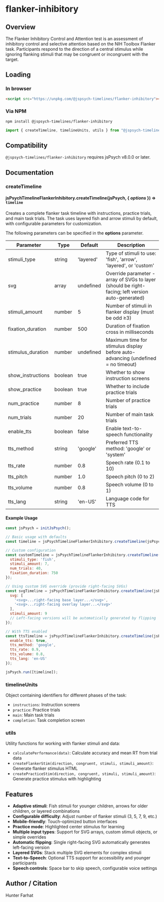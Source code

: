# flanker-inhibitory

## Overview

The Flanker Inhibitory Control and Attention test is an assessment of inhibitory control and selective attention based on the NIH Toolbox Flanker task. Participants respond to the direction of a central stimulus while ignoring flanking stimuli that may be congruent or incongruent with the target.

## Loading

### In browser

```html
<script src="https://unpkg.com/@jspsych-timelines/flanker-inhibitory"></script>
```

### Via NPM

```bash
npm install @jspsych-timelines/flanker-inhibitory
```

```js
import { createTimeline, timelineUnits, utils } from "@jspsych-timelines/flanker-inhibitory"
```

## Compatibility

`@jspsych-timelines/flanker-inhibitory` requires jsPsych v8.0.0 or later.

## Documentation

### createTimeline

#### jsPsychTimelineFlankerInhibitory.createTimeline(jsPsych, { *options* }) ⇒ <code>timeline</code>

Creates a complete flanker task timeline with instructions, practice trials, and main task trials. The task uses layered fish and arrow stimuli by default, with configurable parameters for customization.

The following parameters can be specified in the **options** parameter.

| Parameter | Type | Default | Description |
|-----------|------|---------|-------------|
| stimuli_type | string | 'layered' | Type of stimuli to use: 'fish', 'arrow', 'layered', or 'custom' |
| svg | array | undefined | Override parameter - array of SVGs to layer (should be right-facing; left version auto-generated) |
| stimuli_amount | number | 5 | Number of stimuli in flanker display (must be odd ≥3) |
| fixation_duration | number | 500 | Duration of fixation cross in milliseconds |
| stimulus_duration | number | undefined | Maximum time for stimulus display before auto-advancing (undefined = no timeout) |
| show_instructions | boolean | true | Whether to show instruction screens |
| show_practice | boolean | true | Whether to include practice trials |
| num_practice | number | 8 | Number of practice trials |
| num_trials | number | 20 | Number of main task trials |
| enable_tts | boolean | false | Enable text-to-speech functionality |
| tts_method | string | 'google' | Preferred TTS method: 'google' or 'system' |
| tts_rate | number | 0.8 | Speech rate (0.1 to 10) |
| tts_pitch | number | 1.0 | Speech pitch (0 to 2) |
| tts_volume | number | 0.8 | Speech volume (0 to 1) |
| tts_lang | string | 'en-US' | Language code for TTS |

#### Example Usage

```js
const jsPsych = initJsPsych();

// Basic usage with defaults
const timeline = jsPsychTimelineFlankerInhibitory.createTimeline(jsPsych);

// Custom configuration
const customTimeline = jsPsychTimelineFlankerInhibitory.createTimeline(jsPsych, {
  stimuli_type: 'fish',
  stimuli_amount: 7,
  num_trials: 40,
  fixation_duration: 750
});

// Using custom SVG override (provide right-facing SVGs)
const svgTimeline = jsPsychTimelineFlankerInhibitory.createTimeline(jsPsych, {
  svg: [
    '<svg>...right-facing base layer...</svg>',
    '<svg>...right-facing overlay layer...</svg>'
  ],
  stimuli_amount: 9
  // Left-facing versions will be automatically generated by flipping
});

// With TTS enabled
const ttsTimeline = jsPsychTimelineFlankerInhibitory.createTimeline(jsPsych, {
  enable_tts: true,
  tts_method: 'google',
  tts_rate: 0.9,
  tts_volume: 0.8,
  tts_lang: 'en-US'
});

jsPsych.run([timeline]);
```

### timelineUnits

Object containing identifiers for different phases of the task:
- `instructions`: Instruction screens
- `practice`: Practice trials  
- `main`: Main task trials
- `completion`: Task completion screen

### utils

Utility functions for working with flanker stimuli and data:
- `calculatePerformance(data)`: Calculate accuracy and mean RT from trial data
- `createFlankerStim(direction, congruent, stimuli, stimuli_amount)`: Generate flanker stimulus HTML
- `createPracticeStim(direction, congruent, stimuli, stimuli_amount)`: Generate practice stimulus with highlighting

## Features

- **Adaptive stimuli**: Fish stimuli for younger children, arrows for older children, or layered combinations
- **Configurable difficulty**: Adjust number of flanker stimuli (3, 5, 7, 9, etc.)
- **Mobile-friendly**: Touch-optimized button interfaces
- **Practice mode**: Highlighted center stimulus for learning
- **Multiple input types**: Support for SVG arrays, custom stimuli objects, or simple overrides
- **Automatic flipping**: Single right-facing SVG automatically generates left-facing version
- **Layered SVGs**: Stack multiple SVG elements for complex stimuli
- **Text-to-Speech**: Optional TTS support for accessibility and younger participants
- **Speech controls**: Space bar to skip speech, configurable voice settings

## Author / Citation

Hunter Farhat